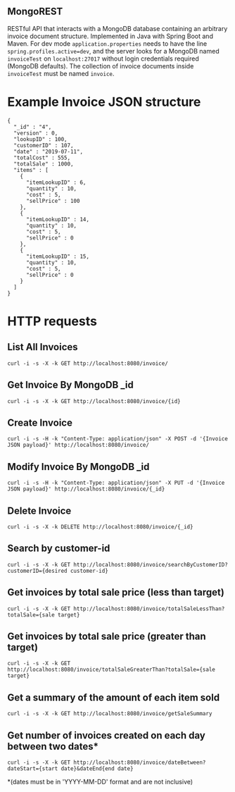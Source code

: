## MongoREST

RESTful API that interacts with a MongoDB database containing an arbitrary invoice document structure. Implemented in Java with Spring Boot and Maven.  For dev mode `application.properties` needs to have the line `spring.profiles.active=dev`, and the server looks for a MongoDB named `invoiceTest` on `localhost:27017` without login credentials required (MongoDB defaults).  The collection of invoice documents inside `invoiceTest` must be named `invoice`.

# Example Invoice JSON structure
```
{
  "_id" : "4",
  "version" : 0,
  "lookupID" : 100,
  "customerID" : 107,
  "date" : "2019-07-11",
  "totalCost" : 555,
  "totalSale" : 1000,
  "items" : [
    {
      "itemLookupID" : 6,
      "quantity" : 10,
      "cost" : 5,
      "sellPrice" : 100
    },
    {
      "itemLookupID" : 14,
      "quantity" : 10,
      "cost" : 5,
      "sellPrice" : 0
    },
    {
      "itemLookupID" : 15,
      "quantity" : 10,
      "cost" : 5,
      "sellPrice" : 0
    }
  ]
}
```
  
 # HTTP requests
 
 ## List All Invoices
`curl -i -s -X -k GET http://localhost:8080/invoice/`
 ## Get Invoice By MongoDB _id
`curl -i -s -X -k GET http://localhost:8080/invoice/{id}` 
 ## Create Invoice
 `curl -i -s -H -k "Content-Type: application/json" -X POST -d '{Invoice JSON payload}' http://localhost:8080/invoice/`
 ## Modify Invoice By MongoDB _id
 `curl -i -s -H -k "Content-Type: application/json" -X PUT -d '{Invoice JSON payload}' http://localhost:8080/invoice/{_id}`
 ## Delete Invoice
 `curl -i -s -X -k DELETE http://localhost:8080/invoice/{_id}`
 ## Search by customer-id
 `curl -i -s -X -k GET http://localhost:8080/invoice/searchByCustomerID?customerID={desired customer-id}`
 ## Get invoices by total sale price (less than target)
 `curl -i -s -X -k GET http://localhost:8080/invoice/totalSaleLessThan?totalSale={sale target}`
 ## Get invoices by total sale price (greater than target)
 `curl -i -s -X -k GET http://localhost:8080/invoice/totalSaleGreaterThan?totalSale={sale target}`
 ## Get a summary of the amount of each item sold
  `curl -i -s -X -k GET http://localhost:8080/invoice/getSaleSummary`
 ## Get number of invoices created on each day between two dates* 
`curl -i -s -X -k GET http://localhost:8080/invoice/dateBetween?dateStart={start date}&dateEnd{end date}`

*(dates must be in 'YYYY-MM-DD' format and are not inclusive)

